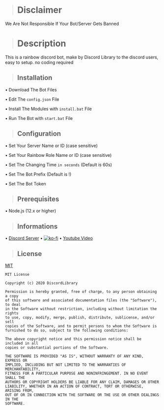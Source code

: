 ># Disclaimer

We Are Not Responsible If Your Bot/Server Gets Banned

># Description

This is a rainbow discord bot, make by Discord Library to the discord users, easy to setup. no coding required

>## Installation

• Download The Bot Files

• Edit The ``config.json`` File

• Install The Modules with ``install.bat`` File

• Run The Bot with ``start.bat`` File

>## Configuration
• Set Your Server Name or ID (case sensitive)

• Set Your Rainbow Role Name or ID (case sensitive)

• Set The Changing Time ``in seconds`` (Default is 60s)

• Set The Bot Prefix (Default is !)

• Set The Bot Token

>## Prerequisites 
• Node.js (12.x or higher)
>## Informations
• [Discord Server](https://discord.gg/eyH9zKhXRu 'The Official Discord Server for Discord Library')
• [![ko-fi](https://ko-fi.com/img/githubbutton_sm.svg)](https://ko-fi.com/U7U6G4FKR)
• [Youtube Video](https://www.youtube.com/watch?v=RjqiQ-CQ-eU 'The Setup Video')
>## License
[MIT](https://choosealicense.com/licenses/mit/)
```
MIT License

Copyright (c) 2020 DiscordLibrary

Permission is hereby granted, free of charge, to any person obtaining a copy
of this software and associated documentation files (the "Software"), to deal
in the Software without restriction, including without limitation the rights
to use, copy, modify, merge, publish, distribute, sublicense, and/or sell
copies of the Software, and to permit persons to whom the Software is
furnished to do so, subject to the following conditions:

The above copyright notice and this permission notice shall be included in all
copies or substantial portions of the Software.

THE SOFTWARE IS PROVIDED "AS IS", WITHOUT WARRANTY OF ANY KIND, EXPRESS OR
IMPLIED, INCLUDING BUT NOT LIMITED TO THE WARRANTIES OF MERCHANTABILITY,
FITNESS FOR A PARTICULAR PURPOSE AND NONINFRINGEMENT. IN NO EVENT SHALL THE
AUTHORS OR COPYRIGHT HOLDERS BE LIABLE FOR ANY CLAIM, DAMAGES OR OTHER
LIABILITY, WHETHER IN AN ACTION OF CONTRACT, TORT OR OTHERWISE, ARISING FROM,
OUT OF OR IN CONNECTION WITH THE SOFTWARE OR THE USE OR OTHER DEALINGS IN THE
SOFTWARE.
```
